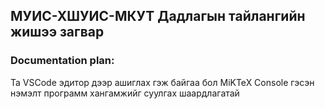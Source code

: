 ## МУИС-ХШУИС-МКУТ Дадлагын тайлангийн жишээ загвар

### Documentation plan: 

Та VSCode эдитор дээр ашиглах гэж байгаа бол MiKTeX Console гэсэн нэмэлт программ хангамжийг суулгах шаардлагатай